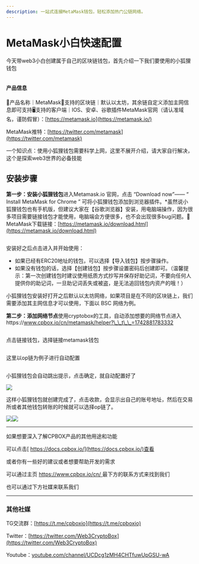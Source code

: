 ```yaml
---
description: 一站式连接MetaMask钱包，轻松添加热门公链网络。
---
```


# MetaMask小白快速配置

今天带web3小白创建属于自己的区块链钱包，首先介绍一下我们要使用的小狐狸钱包

<figure><img src="../.gitbook/assets/image (39).png" alt=""><figcaption></figcaption></figure>

#### 产品信息

🦊产品名称｜MetaMask🔗支持的区块链｜默认以太坊，其余链自定义添加主网信息即可支持🖥支持的客户端｜IOS、安卓、谷歌插件MetaMask官网（请认准域名，谨防假冒）：[https://metamask.io](https://metamask.io/)

MetaMask推特：[https://twitter.com/metamask](https://twitter.com/metamask)

一个知识点：使用小狐狸钱包需要科学上网，这里不展开介绍，请大家自行解决，这个是探索web3世界的必备技能

## 安装步骤

**第一步：安装小狐狸钱包**进入Metamask.io 官网，点击 “Download now”—— “ Install MetaMask for Chrome ” 可将小狐狸钱包添加到浏览器插件。\*虽然说小狐狸钱包也有手机版，但建议大家在【谷歌浏览器】安装，用电脑端操作，因为很多项目需要链接钱包才能使用，电脑端会方便很多，也不会出现很多bug问题。🦊MetaMask下载链接：[https://metamask.io/download.html](https://metamask.io/download.html)

<figure><img src="../.gitbook/assets/image (38).png" alt=""><figcaption></figcaption></figure>

安装好之后点击进入并开始使用：

* 如果已经有ERC20地址的钱包，可以选择【导入钱包】按步骤操作。
* 如果没有钱包的话，选择【创建钱包】按步骤设置密码后创建即可。（温馨提示：第一次创建钱包时建议使用纸质方式抄写并保存好助记词，不要向任何人提供你的助记词，一旦助记词丢失或被盗，是无法追回钱包内资产的哦！）

小狐狸钱包安装好打开之后默认以太坊网络，如果项目是在不同的区块链上，我们需要添加其主网信息才可以使用，下面以 BSC 网络为例。

**第二步：添加网络节点**使用cryptobox的工具，自动添加想要的网络节点进入https://www.cpbox.io/cn/metamask/helper?\_\_t\_\_=1742881783332

<figure><img src="../.gitbook/assets/image (40).png" alt=""><figcaption></figcaption></figure>

点击链接钱包，选择链接metamask钱包

<figure><img src="../.gitbook/assets/image (41).png" alt=""><figcaption></figcaption></figure>

这里以op链为例子进行自动配置

<figure><img src="../.gitbook/assets/image (42).png" alt=""><figcaption></figcaption></figure>

小狐狸钱包会自动跳出提示，点击确定，就自动配置好了

&#x20;![](<../.gitbook/assets/image (43).png>)

这样小狐狸钱包就创建完成了，点击收款，会显示出自己的账号地址，然后在交易所或者其他钱包转账的时候就可以选择op链了。

![](https://uf6jjv03ijb.sg.larksuite.com/space/api/box/stream/download/asynccode/?code=Mjc5YzU5NmM2YTJhM2Q2NmIwNzYwMDhhNWYwNGJkZmFfVndMbm1lTmN1VllUMXYyeUg5cEhFVUhEVnZqeGtkV3ZfVG9rZW46VmlnemJkdnVtb0FweGN4aWdTOGw4NGU5Z2JoXzE3NDU5OTI5MzM6MTc0NTk5NjUzM19WNA)![](https://uf6jjv03ijb.sg.larksuite.com/space/api/box/stream/download/asynccode/?code=ZWM1NjI3MTI5YTM0ZTllNTNmN2VhODBmMzQ4NzM5YjNfTlUyZzNlQm13VWpaUkZNS3VLSDBhSFZPNDNhVldHamRfVG9rZW46SjBXS2JPeXIyb1VwcnZ4RDhVaWxTY3BtZzJnXzE3NDU5OTI5MzM6MTc0NTk5NjUzM19WNA)

***

如果想要深入了解CPBOX产品的其他用途和功能

可以点击[ https://docs.cpbox.io/](https://docs.cpbox.io/)查看

或者你有一些好的建议或者想要帮助开发的需求

可以通过主页 [https://www.cpbox.io/cn/ ](https://www.cpbox.io/cn/)最下方的联系方式来找到我们

也可以通过下方社媒来联系我们

***

### 其他社媒

TG交流群：[https://t.me/cpboxio](https://t.me/cpboxio)

Twitter：[https://twitter.com/Web3CryptoBox](https://twitter.com/Web3CryptoBox)

Youtube：[youtube.com/channel/UCDcg1zMH4CHTfuwUpGSU-wA](../solana-gong-ju/solana-yi-jian-fa-bi.md)
